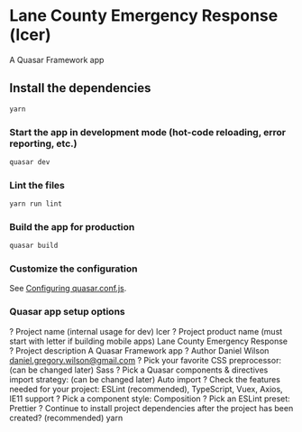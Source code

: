 # Lane County Emergency Response (lcer)

A Quasar Framework app

## Install the dependencies
```bash
yarn
```

### Start the app in development mode (hot-code reloading, error reporting, etc.)
```bash
quasar dev
```

### Lint the files
```bash
yarn run lint
```

### Build the app for production
```bash
quasar build
```

### Customize the configuration
See [Configuring quasar.conf.js](https://quasar.dev/quasar-cli/quasar-conf-js).

### Quasar app setup options
? Project name (internal usage for dev) lcer
? Project product name (must start with letter if building mobile apps) Lane County Emergency Response
? Project description A Quasar Framework app
? Author Daniel Wilson <daniel.gregory.wilson@gmail.com>
? Pick your favorite CSS preprocessor: (can be changed later) Sass
? Pick a Quasar components & directives import strategy: (can be changed later) Auto import
? Check the features needed for your project: ESLint (recommended), TypeScript, Vuex, Axios, IE11 support
? Pick a component style: Composition
? Pick an ESLint preset: Prettier
? Continue to install project dependencies after the project has been created? (recommended) yarn